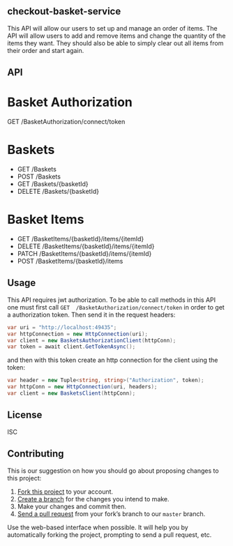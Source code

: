 
## checkout-basket-service

This API will allow our users to set up and manage an order of items.
The API will allow users to add and remove items and change the quantity of the items they want.
They should also be able to simply clear out all items from their order and start again.

## API

# Basket Authorization

GET /BasketAuthorization/connect/token

# Baskets
- GET /Baskets
- POST /Baskets
- GET /Baskets/{basketId}
- DELETE /Baskets/{basketId}

# Basket Items
- GET /BasketItems/{basketId}/items/{itemId}
- DELETE /BasketItems/{basketId}/items/{itemId}
- PATCH /BasketItems/{basketId}/items/{itemId}
- POST /BasketItems/{basketId}/items

## Usage

This API requires jwt authorization. To be able to call methods in this API one must first call `GET  /BasketAuthorization/connect/token` in order to get a authorization token. Then send it in the request headers:

```cs
var uri = "http://localhost:49435";
var httpConnection = new HttpConnection(uri);
var client = new BasketsAuthorizationClient(httpConn);
var token = await client.GetTokenAsync();
```

and then with this token create an http connection for the client using the token:

```cs
var header = new Tuple<string, string>("Authorization", token);
var httpConn = new HttpConnection(uri, headers);
var client = new BasketsClient(httpConn);
```

## License
ISC


## Contributing

This is our suggestion on how you should go about proposing changes to this project:

1. [Fork this project][fork] to your account.
2. [Create a branch][branch] for the changes you intend to make.
3. Make your changes and commit then.
4. [Send a pull request][pr] from your fork’s branch to our `master` branch.

Use the web-based interface when possible. It will help you by automatically forking the project, prompting to send a pull request, etc.

[fork]: https://help.github.com/articles/fork-a-repo/
[branch]: https://help.github.com/articles/creating-and-deleting-branches-within-your-repository
[pr]: https://help.github.com/articles/using-pull-requests/
